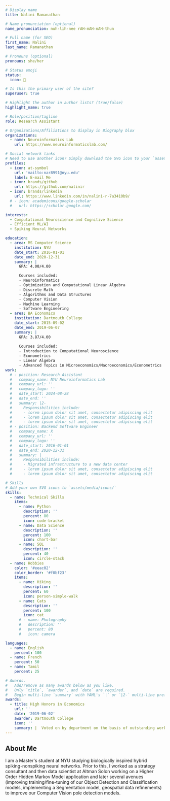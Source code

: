```yaml
---
# Display name
title: Nalini Ramanathan

# Name pronunciation (optional)
name_pronunciation: nuh-lih-nee rAH-mAH-nAH-thun

# Full name (for SEO)
first_name: Nalini
last_name: Ramanathan

# Pronouns (optional)
pronouns: she/her

# Status emoji
status:
  icon: 🧠

# Is this the primary user of the site?
superuser: true

# Highlight the author in author lists? (true/false)
highlight_name: true

# Role/position/tagline
role: Research Assistant

# Organizations/Affiliations to display in Biography blox
organizations:
  - name: Neuroinformatics Lab
    url: https://www.neuroinformaticslab.com/

# Social network links
# Need to use another icon? Simply download the SVG icon to your `assets/media/icons/` folder.
profiles:
  - icon: at-symbol
    url: 'mailto:nar8991@nyu.edu'
    label: E-mail Me
  - icon: brands/github
    url: https://github.com/nalinir
  - icon: brands/linkedin
    url: https://www.linkedin.com/in/nalini-r-7a3410b9/
  # - icon: academicons/google-scholar
  #   url: https://scholar.google.com/

interests:
  - Computational Neuroscience and Cognitive Science
  - Efficient ML/AI
  - Spiking Neural Networks

education:
  - area: MS Computer Science
    institution: NYU
    date_start: 2016-01-01
    date_end: 2020-12-31
    summary: |
      GPA: 4.00/4.00

      Courses included:
      - Neuroinformatics
      - Optimization and Computational Linear Algebra
      - Discrete Math
      - Algorithms and Data Structures
      - Computer Vision
      - Machine Learning
      - Software Engineering
  - area: BA Economics
    institution: Dartmouth College
    date_start: 2015-09-02
    date_end: 2019-06-07
    summary: |
      GPA: 3.87/4.00
      
      Courses included:
      - Introduction to Computational Neuroscience
      - Econometrics
      - Linear Algebra
      - Advanced Topics in Microeconomics/Macroeconomics/Econometrics
work:
  # - position: Research Assistant
  #   company_name: NYU Neuroinformatics Lab
  #   company_url: ''
  #   company_logo: ''
  #   date_start: 2024-08-28
  #   date_end: ''
  #   summary: |2-
  #     Responsibilities include:
  #     - lorem ipsum dolor sit amet, consectetur adipiscing elit
  #     - lorem ipsum dolor sit amet, consectetur adipiscing elit
  #     - lorem ipsum dolor sit amet, consectetur adipiscing elit
  # - position: Backend Software Engineer
  #   company_name: X
  #   company_url: ''
  #   company_logo: ''
  #   date_start: 2016-01-01
  #   date_end: 2020-12-31
  #   summary: |
  #     Responsibilities include:
  #     - Migrated infrastructure to a new data center
  #     - lorem ipsum dolor sit amet, consectetur adipiscing elit
  #     - lorem ipsum dolor sit amet, consectetur adipiscing elit

# Skills
# Add your own SVG icons to `assets/media/icons/`
skills:
  - name: Technical Skills
    items:
      - name: Python
        description: ''
        percent: 80
        icon: code-bracket
      - name: Data Science
        description: ''
        percent: 100
        icon: chart-bar
      - name: SQL
        description: ''
        percent: 40
        icon: circle-stack
  - name: Hobbies
    color: '#eeac02'
    color_border: '#f0bf23'
    items:
      - name: Hiking
        description: ''
        percent: 60
        icon: person-simple-walk
      - name: Cats
        description: ''
        percent: 100
        icon: cat
      # - name: Photography
      #   description: ''
      #   percent: 80
      #   icon: camera

languages:
  - name: English
    percent: 100
  - name: French
    percent: 50
  - name: Tamil
    percent: 25

# Awards.
#   Add/remove as many awards below as you like.
#   Only `title`, `awarder`, and `date` are required.
#   Begin multi-line `summary` with YAML's `|` or `|2-` multi-line prefix and indent 2 spaces below.
awards:
  - title: High Honors in Economics
    url: ''
    date: '2019-06-02'
    awarder: Dartmouth College
    icon: ''
    summary: |  Voted on by department on the basis of outstanding work
---
```


## About Me

I am a Master's student at NYU studying biologically inspired hybrid spiking-nonspiking neural networks. Prior to this, I worked as a strategy consultant and then data scientist at Altman Solon working on a Higher Order Hidden Markov Model application and later several avenues (improving training/fine-tuning of our Object Detection and Classification models, implementing a Segmentation model, geospatial data refinements) to improve our Computer Vision pole detection models.
